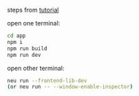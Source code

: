 steps from [tutorial](https://neutralino.js.org/docs/how-to/use-a-frontend-library/)

open one terminal:
```bash
cd app
npm i
npm run build
npm run dev
```

open other terminal:
```bash
neu run --frontend-lib-dev
(or neu run -- --window-enable-inspector)
```
